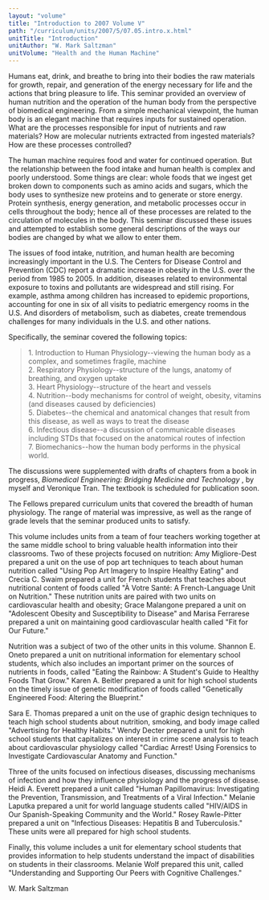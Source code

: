 ```yaml
---
layout: "volume"
title: "Introduction to 2007 Volume V"
path: "/curriculum/units/2007/5/07.05.intro.x.html"
unitTitle: "Introduction"
unitAuthor: "W. Mark Saltzman"
unitVolume: "Health and the Human Machine"
---
```

<body>
<p>
  Humans eat, drink, and breathe to bring into their bodies the raw materials for growth, repair, and generation of the energy necessary for life and the actions that bring pleasure to life. This seminar provided an overview of human nutrition and the operation of the human body from the perspective of biomedical engineering. From a simple mechanical viewpoint, the human body is an elegant machine that requires inputs for sustained operation. What are the processes responsible for input of nutrients and raw materials? How are molecular nutrients extracted from ingested materials? How are these processes controlled?
 </p>
<p>
  The human machine requires food and water for continued operation. But the relationship between the food intake and human health is complex and poorly understood. Some things are clear: whole foods that we ingest get broken down to components such as amino acids and sugars, which the body uses to synthesize new proteins and to generate or store energy. Protein synthesis, energy generation, and metabolic processes occur in cells throughout the body; hence all of these processes are related to the circulation of molecules in the body. This seminar discussed these issues and attempted to establish some general descriptions of the ways our bodies are changed by what we allow to enter them.
 </p>
<p>
  The issues of food intake, nutrition, and human health are becoming increasingly important in the U.S. The Centers for Disease Control and Prevention (CDC) report a dramatic increase in obesity in the U.S. over the period from 1985 to 2005. In addition, diseases related to environmental exposure to toxins and pollutants are widespread and still rising. For example, asthma among children has increased to epidemic proportions, accounting for one in six of all visits to pediatric emergency rooms in the U.S. And disorders of metabolism, such as diabetes, create tremendous challenges for many individuals in the U.S. and other nations.
 </p>
<p>
  Specifically, the seminar covered the following topics:
 </p>

<blockquote>
  <dl>
   <dt>
    1. Introduction to Human Physiology--viewing the human body as a complex, and sometimes fragile, machine
    <dt>
     2. Respiratory Physiology--structure of the lungs, anatomy of breathing, and oxygen uptake
     <dt>
      3. Heart Physiology--structure of the heart and vessels
      <dt>
       4. Nutrition--body mechanisms for control of weight, obesity, vitamins (and diseases caused by deficiencies)
       <dt>
        5. Diabetes--the chemical and anatomical changes that result from this disease, as well as ways to treat the disease
        <dt>
         6. Infectious disease--a discussion of communicable diseases including STDs that focused on the anatomical routes of infection
         <dt>
          7. Biomechanics--how the human body performs in the physical world.
         </dt>
        </dt>
       </dt>
      </dt>
     </dt>
    </dt>
   </dt>
  </dl>
 </blockquote>
 <p>
  The discussions were supplemented with drafts of chapters from a book in progress,
  <i>
   Biomedical Engineering: Bridging Medicine and Technology
  </i>
  , by myself and Veronique Tran. The textbook is scheduled for publication soon.
 </p>
<p>
  The Fellows prepared curriculum units that covered the breadth of human physiology. The range of material was impressive, as well as the range of grade levels that the seminar produced units to satisfy.
 </p>
<p>
  This volume includes units from a team of four teachers working together at the same middle school to bring valuable health information into their classrooms. Two of these projects focused on nutrition: Amy Migliore-Dest prepared a unit on the use of pop art techniques to teach about human nutrition called "Using Pop Art Imagery to Inspire Healthy Eating" and Crecia C. Swaim prepared a unit for French students that teaches about nutritional content of foods called "À Votre Santé: A French-Language Unit on Nutrition." These nutrition units are paired with two units on cardiovascular health and obesity; Grace Malangone prepared a unit on "Adolescent Obesity and Susceptibility to Disease" and Marisa Ferrarese prepared a unit on maintaining good cardiovascular health called "Fit for Our Future."
 </p>
<p>
  Nutrition was a subject of two of the other units in this volume. Shannon E. Oneto prepared a unit on nutritional information for elementary school students, which also includes an important primer on the sources of nutrients in foods, called "Eating the Rainbow: A Student's Guide to Healthy Foods That Grow." Karen A. Beitler prepared a unit for high school students on the timely issue of genetic modification of foods called "Genetically Engineered Food: Altering the Blueprint."
 </p>
<p>
  Sara E. Thomas prepared a unit on the use of graphic design techniques to teach high school students about nutrition, smoking, and body image called "Advertising for Healthy Habits." Wendy Decter prepared a unit for high school students that capitalizes on interest in crime scene analysis to teach about cardiovascular physiology called "Cardiac Arrest! Using Forensics to Investigate Cardiovascular Anatomy and Function."
 </p>
<p>
  Three of the units focused on infectious diseases, discussing mechanisms of infection and how they influence physiology and the progress of disease. Heidi A. Everett prepared a unit called "Human Papillomavirus: Investigating the Prevention, Transmission, and Treatments of a Viral Infection." Melanie Laputka prepared a unit for world language students called "HIV/AIDS in Our Spanish-Speaking Community and the World." Rosey Rawle-Pitter prepared a unit on "Infectious Diseases: Hepatitis B and Tuberculosis." These units were all prepared for high school students.
 </p>
<p>
  Finally, this volume includes a unit for elementary school students that provides information to help students understand the impact of disabilities on students in their classrooms. Melanie Wolf prepared this unit, called "Understanding and Supporting Our Peers with Cognitive Challenges."
 </p>
<p>
  W. Mark Saltzman
 </p>

</body>